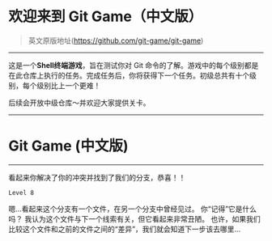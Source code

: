 # 欢迎来到 Git Game（中文版）
> 英文原版地址(https://github.com/git-game/git-game)

----

这是一个**Shell终端游戏**，旨在测试你对 Git 命令的了解。游戏中的每个级别都是在此仓库上执行的任务。完成任务后，你将获得下一个任务。初级总共有十个级别，每个级别比上一个更难！

后续会开放中级仓库～并欢迎大家提供关卡。

---- 

# Git Game (中文版)
----
看起来你解决了你的冲突并找到了我们的分支，恭喜！！


``Level 8``

嗯...看起来这个分支有一个文件，在另一个分支中曾经见过。 
你“记得”它是什么吗？ 我认为这个文件与下一个线索有关，但它看起来非常丑陋。 也许，如果我们比较这个文件和之前的文件之间的“差异”，我们就会知道下一步该去哪里...